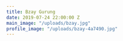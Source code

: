 ```yaml
---
title: Bzay Gurung
date: 2019-07-24 22:00:00 Z
main_image: "/uploads/bzay.jpg"
profile_image: "/uploads/bzay-4a7490.jpg"
---
```


